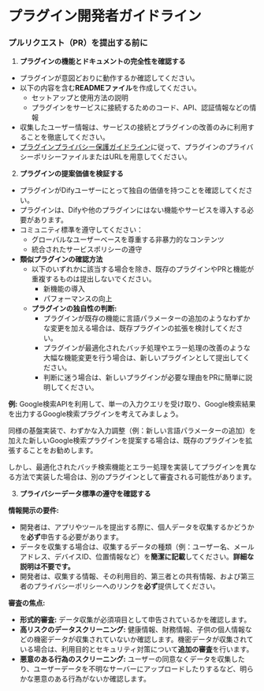# プラグイン開発者ガイドライン

### プルリクエスト（PR）を提出する前に

1. **プラグインの機能とドキュメントの完全性を確認する**

*   プラグインが意図どおりに動作するか確認してください。
*   以下の内容を含む**READMEファイル**を作成してください。
    *   セットアップと使用方法の説明
    *   プラグインをサービスに接続するためのコード、API、認証情報などの情報
*   収集したユーザー情報は、サービスの接続とプラグインの改善のみに利用することを徹底してください。
*   [プラグインプライバシー保護ガイドライン](plugin-developer-guidelines.md)に従って、プラグインのプライバシーポリシーファイルまたはURLを用意してください。

2. **プラグインの提案価値を検証する**

* プラグインがDifyユーザーにとって独自の価値を持つことを確認してください。
* プラグインは、Difyや他のプラグインにはない機能やサービスを導入する必要があります。
* コミュニティ標準を遵守してください：
  * グローバルなユーザーベースを尊重する非暴力的なコンテンツ
  * 統合されたサービスポリシーの遵守
* **類似プラグインの確認方法**
  * 以下のいずれかに該当する場合を除き、既存のプラグインやPRと機能が重複するものは提出しないでください。
    * 新機能の導入
    * パフォーマンスの向上
  * **プラグインの独自性の判断:**
    * プラグインが既存の機能に言語パラメーターの追加のようなわずかな変更を加える場合は、既存プラグインの拡張を検討してください。
    * プラグインが最適化されたバッチ処理やエラー処理の改善のような大幅な機能変更を行う場合は、新しいプラグインとして提出してください。
    * 判断に迷う場合は、新しいプラグインが必要な理由をPRに簡単に説明してください。

**例:**
Google検索APIを利用して、単一の入力クエリを受け取り、Google検索結果を出力するGoogle検索プラグインを考えてみましょう。

同様の基盤実装で、わずかな入力調整（例：新しい言語パラメーターの追加）を加えた新しいGoogle検索プラグインを提案する場合は、既存のプラグインを拡張することをお勧めします。

しかし、最適化されたバッチ検索機能とエラー処理を実装してプラグインを異なる方法で実装した場合は、別のプラグインとして審査される可能性があります。

3. **プライバシーデータ標準の遵守を確認する**

**情報開示の要件:**

*   開発者は、アプリやツールを提出する際に、個人データを収集するかどうかを**必ず**申告する必要があります。
*   データを収集する場合は、収集するデータの種類（例：ユーザー名、メールアドレス、デバイスID、位置情報など）を**簡潔に記載**してください。**詳細な説明は不要です。**
*   開発者は、収集する情報、その利用目的、第三者との共有情報、および第三者のプライバシーポリシーへのリンクを**必ず**提供してください。

**審査の焦点:**

*   **形式的審査:** データ収集が必須項目として申告されているかを確認します。
*   **高リスクのデータスクリーニング:** 健康情報、財務情報、子供の個人情報などの機密データが収集されていないか確認します。機密データが収集されている場合は、利用目的とセキュリティ対策について**追加の審査**を行います。
*   **悪意のある行為のスクリーニング:** ユーザーの同意なくデータを収集したり、ユーザーデータを不明なサーバーにアップロードしたりするなど、明らかな悪意のある行為がないか確認します。